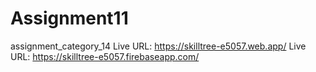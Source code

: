 # Assignment11
assignment_category_14
Live URL: https://skilltree-e5057.web.app/
Live URL: https://skilltree-e5057.firebaseapp.com/
